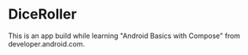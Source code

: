 # DiceRoller
This is an app build while learning "Android Basics with Compose" from developer.android.com. 
